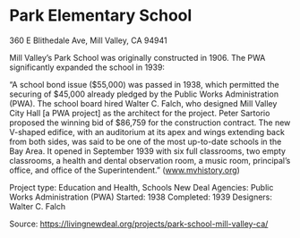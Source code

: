 # Park Elementary School
360 E Blithedale Ave, Mill Valley, CA 94941

Mill Valley’s Park School was originally constructed in 1906. The PWA significantly expanded the school in 1939:

“A school bond issue ($55,000) was passed in 1938, which permitted the securing of $45,000 already pledged by the Public Works Administration (PWA). The school board hired Walter C. Falch, who designed Mill Valley City Hall [a PWA project] as the architect for the project. Peter Sartorio proposed the winning bid of $86,759 for the construction contract. The new V-shaped edifice, with an auditorium at its apex and wings extending back from both sides, was said to be one of the most up-to-date schools in the Bay Area.  It opened in September 1939 with six full classrooms, two empty classrooms, a health and dental observation room, a music room, principal’s office, and office of the Superintendent.”   (www.mvhistory.org)


Project type: Education and Health, Schools
New Deal Agencies: Public Works Administration (PWA)
Started: 1938
Completed: 1939
Designers: Walter C. Falch

Source: https://livingnewdeal.org/projects/park-school-mill-valley-ca/
